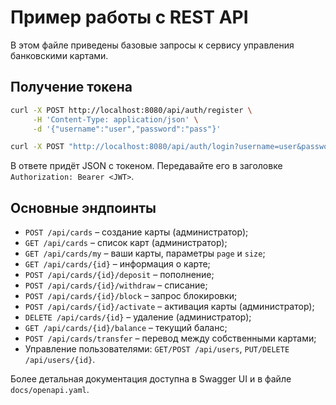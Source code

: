 # Пример работы с REST API

В этом файле приведены базовые запросы к сервису управления банковскими картами.

## Получение токена

```bash
curl -X POST http://localhost:8080/api/auth/register \
     -H 'Content-Type: application/json' \
     -d '{"username":"user","password":"pass"}'

curl -X POST "http://localhost:8080/api/auth/login?username=user&password=pass"
```

В ответе придёт JSON с токеном. Передавайте его в заголовке `Authorization: Bearer <JWT>`.

## Основные эндпоинты

- `POST /api/cards` – создание карты (администратор);
- `GET /api/cards` – список карт (администратор);
- `GET /api/cards/my` – ваши карты, параметры `page` и `size`;
- `GET /api/cards/{id}` – информация о карте;
- `POST /api/cards/{id}/deposit` – пополнение;
- `POST /api/cards/{id}/withdraw` – списание;
- `POST /api/cards/{id}/block` – запрос блокировки;
- `POST /api/cards/{id}/activate` – активация карты (администратор);
- `DELETE /api/cards/{id}` – удаление (администратор);
- `GET /api/cards/{id}/balance` – текущий баланс;
- `POST /api/cards/transfer` – перевод между собственными картами;
- Управление пользователями: `GET/POST /api/users`, `PUT/DELETE /api/users/{id}`.

Более детальная документация доступна в Swagger UI и в файле `docs/openapi.yaml`.
